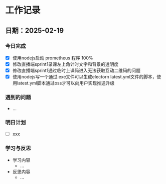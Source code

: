 # 工作记录

## 日期：2025-02-19

### 今日完成

- [x] 使用nodejs启动 prometheus 程序 100%
- [x] 修改直播端sprint1录课左上角计时文字和背景的透明度
- [x] 修改直播端sprint1通过临时上课码进入无法获取互动二维码的问题
- [x] 使用nodejs写一个通过.exe文件可以生成electorn latest.yml文件的脚本，使用latest.yml脚本通过oss才可以向用户实现推送升级

### 遇到的问题

- ...

### 明日计划

- [ ] xxx

### 学习与反思

- 学习内容
  - ...
- 反思内容
  - ...
